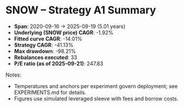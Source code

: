 # SNOW – Strategy A1 Summary

- **Span**: 2020-09-16 → 2025-09-19 (5.01 years)
- **Underlying (SNOW price) CAGR**: -1.92%
- **Fitted curve CAGR**: -14.01%
- **Strategy CAGR**: -41.13%
- **Max drawdown**: -98.21%
- **Rebalances executed**: 33
- **P/E ratio (as of 2025-09-21)**: 247.83

Notes:

- Temperatures and anchors per experiment govern deployment; see EXPERIMENTS.md for details.
- Figures use simulated leveraged sleeve with fees and borrow costs.

